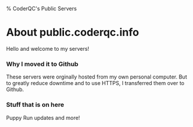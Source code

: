 % CoderQC's Public Servers
# About public.coderqc.info
Hello and welcome to my servers! 


### Why I moved it to Github
These servers were orginally hosted from my own personal computer. But to greatly reduce downtime and to use HTTPS, I transferred them over to Github.


### Stuff that is on here
Puppy Run updates and more!
